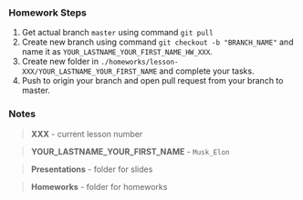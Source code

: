 ### Homework Steps
1. Get actual branch `master` using command `git pull`
2. Create new branch using command `git checkout -b "BRANCH_NAME"` and name it as `YOUR_LASTNAME_YOUR_FIRST_NAME_HW_XXX`.
3. Create new folder in `./homeworks/lesson-XXX/YOUR_LASTNAME_YOUR_FIRST_NAME` and complete your tasks.
3. Push to origin your branch and open pull request from your branch to master.

### Notes
> **XXX** - current lesson number

> **YOUR_LASTNAME_YOUR_FIRST_NAME** - `Musk_Elon`

> **Presentations** - folder for slides

> **Homeworks** - folder for homeworks